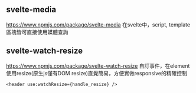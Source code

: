 ## svelte-media
https://www.npmjs.com/package/svelte-media
在svelte中，script, template區塊皆可直接使用媒體查詢


## svelte-watch-resize
https://www.npmjs.com/package/svelte-watch-resize
自訂事件，在element使用resize(原生js僅有DOM resize)直覺簡易，方便實做responsive的精確控制

```svelte
<header use:watchResize={handle_resize} />
```